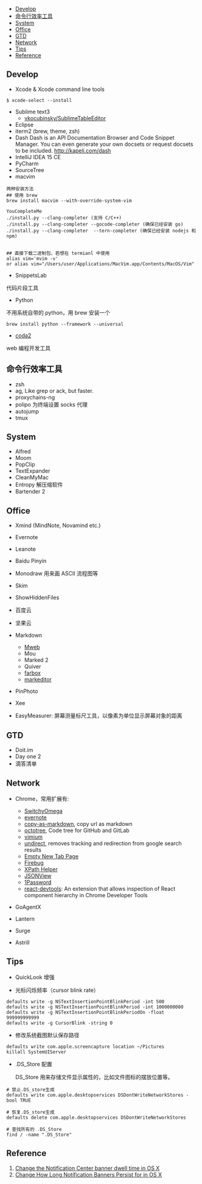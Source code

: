 
<!-- MarkdownTOC -->

- [Develop](#develop)
- [命令行效率工具](#命令行效率工具)
- [System](#system)
- [Office](#office)
- [GTD](#gtd)
- [Network](#network)
- [Tips](#tips)
- [Reference](#reference)

<!-- /MarkdownTOC -->


## Develop
- Xcode & Xcode command line tools

```shell
$ xcode-select --install
```

- Sublime text3
    - [vkocubinsky/SublimeTableEditor](https://github.com/vkocubinsky/SublimeTableEditor)
- Eclipse
- iterm2 (brew, theme, zsh)
- Dash
    Dash is an API Documentation Browser and Code Snippet Manager. You can even generate your own docsets or request docsets to be included. http://kapeli.com/dash
- IntelliJ IDEA 15 CE
- PyCharm
- SourceTree
- macvim

```shell
两种安装方法
## 使用 brew
brew install macvim --with-override-system-vim

YouCompleteMe
./install.py --clang-completer (支持 C/C++)
./install.py --clang-completer --gocode-completer (确保已经安装 go)
./install.py --clang-completer  --tern-completer (确保已经安装 nodejs 和 npm)


## 直接下载二进制包，若想在 termianl 中使用
alias vim='mvim -v'
or alias vim="/Users/user/Applications/MacVim.app/Contents/MacOS/Vim"
```

- SnippetsLab
	
代码片段工具

- Python
    
不用系统自带的 python，用 brew 安装一个

```
brew install python --framework --universal
```

- [coda2](https://panic.com/coda/)
    
web 编程开发工具


## 命令行效率工具

- zsh
- ag, Like grep or ack, but faster.
- proxychains-ng
- polipo 为终端设置 socks 代理
- autojump
- tmux


## System
- Alfred
- Moom
- PopClip
- TextExpander
- CleanMyMac
- Entropy
	解压缩软件
- Bartender 2


## Office

- Xmind (MindNote, Novamind etc.)
- Evernote
- Leanote
- Baidu Pinyin
- Monodraw
	用来画 ASCII 流程图等

- Skim
- ShowHiddenFiles
- 百度云
- 坚果云


- Markdown
	- [Mweb](http://zh.mweb.im/)
	- Mou
	- Marked 2
	- Quiver
	- [farbox](https://www.farbox.com/service/app/desktop_editor)
	- [markeditor](http://markeditor.farbox.com/)

- PinPhoto
- Xee
- EasyMeasurer: 屏幕测量标尺工具，以像素为单位显示屏幕对象的距离




## GTD

- Doit.im
- Day one 2
- 滴答清单

## Network

- Chrome，常用扩展有:
    - [SwitchyOmega](https://github.com/FelisCatus/SwitchyOmega)
    - [evernote](https://chrome.google.com/webstore/detail/evernote-web-clipper/pioclpoplcdbaefihamjohnefbikjilc?hl=zh-CN)
    - [copy-as-markdown](https://github.com/chitsaou/copy-as-markdown), copy url as markdown
    - [octotree](https://github.com/buunguyen/octotree), Code tree for GitHub and GitLab
    - [vimium](https://github.com/philc/vimium)
    - [undirect](https://github.com/xwipeoutx/undirect), removes tracking and redirection from google search results
    - [Empty New Tab Page](https://chrome.google.com/webstore/detail/empty-new-tab-page/dpjamkmjmigaoobjbekmfgabipmfilij?hl=zh-CN)
    - [Firebug](https://chrome.google.com/webstore/detail/firebug-lite-for-google-c/bmagokdooijbeehmkpknfglimnifench)
    - [XPath Helper](https://chrome.google.com/webstore/detail/xpath-helper/hgimnogjllphhhkhlmebbmlgjoejdpjl)
    - [JSONView](https://chrome.google.com/webstore/detail/jsonview/chklaanhfefbnpoihckbnefhakgolnmc)
    - [1Password](https://1password.com/)
    - [react-devtools](https://github.com/facebook/react-devtools): An extension that allows inspection of React component hierarchy in Chrome Developer Tools


- GoAgentX
- Lantern
- Surge
- Astrill



## Tips

- QuickLook 增强


- 光标闪烁频率（cursor blink rate）

```shell
defaults write -g NSTextInsertionPointBlinkPeriod -int 500
defaults write -g NSTextInsertionPointBlinkPeriod -int 1000000000
defaults write -g NSTextInsertionPointBlinkPeriodOn -float 999999999999 
defaults write -g CursorBlink -string 0
```

- 修改系统截图默认保存路径

```
defaults write com.apple.screencapture location ~/Pictures
killall SystemUIServer
```

- .DS_Store 配置

    DS_Store 用来存储文件显示属性的，比如文件图标的摆放位置等。
    
```
# 禁止.DS_store生成
defaults write com.apple.desktopservices DSDontWriteNetworkStores -bool TRUE

# 恢复.DS_store生成
defaults delete com.apple.desktopservices DSDontWriteNetworkStores

# 查找所有的 .DS_Store
find / -name ".DS_Store"
```





## Reference

1. [Change the Notification Center banner dwell time in OS X](http://www.cnet.com/news/change-the-notification-center-banner-dwell-time-in-os-x/)
2. [Change How Long Notification Banners Persist for in OS X](http://osxdaily.com/2014/01/29/change-notifications-banner-time-mac-os-x/)







